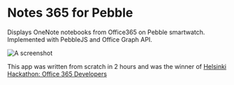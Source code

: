 # Notes 365 for Pebble

Displays OneNote notebooks from Office365 on Pebble smartwatch.
Implemented with PebbleJS and Office Graph API.

![A screenshot](https://raw.githubusercontent.com/andrei-markeev/pebble-onenote/master/demo.png)

This app was written from scratch in 2 hours and was the winner of [Helsinki Hackathon: Office 365 Developers](http://www.eventbrite.com/e/helsinki-hackathon-office-365-developers-helhack-registration-19950385139)